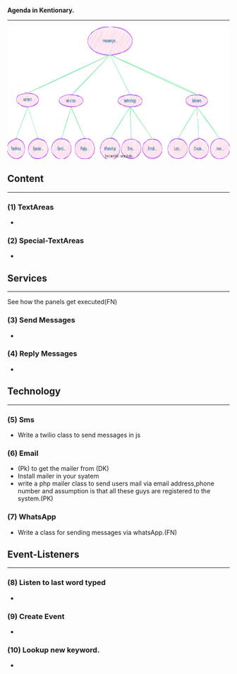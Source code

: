 **Agenda in Kentionary.**
___
<img src="messenger.svg" style="height: 300px; width:900px;"/>

## Content
___
### (1) TextAreas
- 

### (2) Special-TextAreas
- 

## Services
___
See how the panels get executed(FN)
### (3) Send Messages
- 

### (4) Reply Messages
- 

## Technology
___
### (5) Sms
- Write a twilio class to send messages in js

### (6) Email
- (Pk) to get the mailer from (DK)
- Install mailer in your syatem
- write a php mailer class to send users mail via email address,phone number and assumption is that all these guys are registered to the system.(PK)
 
### (7) WhatsApp
- Write a class for sending messages via whatsApp.(FN)

## Event-Listeners
____

### (8) Listen to last word typed
- 

### (9) Create Event
- 

### (10) Lookup new keyword.
- 
